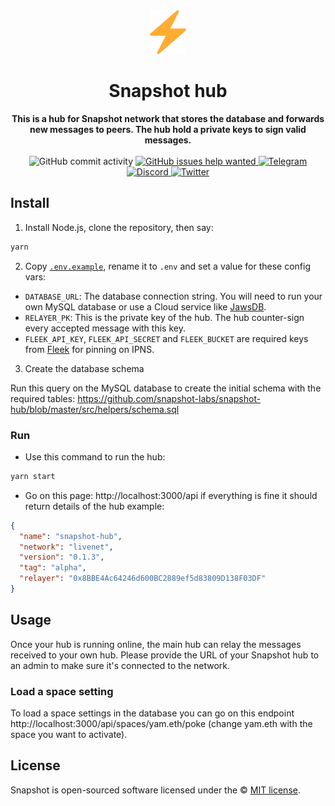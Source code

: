 <div align="center">
    <img src="https://raw.githubusercontent.com/snapshot-labs/snapshot/develop/public/icon.svg" height="70" alt="Snapshot Logo">
    <h1>Snapshot hub</h1>
    <strong>
      This is a hub for Snapshot network that stores the database and forwards new messages to peers. The hub hold a private keys to sign valid messages.
    </strong>
</div>
<br>
<div align="center">
    <img src="https://img.shields.io/github/commit-activity/w/snapshot-labs/snapshot-hub" alt="GitHub commit activity">
    <a href="https://github.com/snapshot-labs/snapshot-hub/issues?q=is%3Aissue+is%3Aopen+label%3A%22help+wanted%22">
        <img src="https://img.shields.io/github/issues/snapshot-labs/snapshot-hub/help wanted" alt="GitHub issues help wanted">
    </a>
    <a href="https://telegram.snapshot.org">
        <img src="https://img.shields.io/badge/Telegram-white?logo=telegram" alt="Telegram">
    </a>
    <a href="https://discord.snapshot.org">
        <img src="https://img.shields.io/discord/707079246388133940.svg?label=&logo=discord&logoColor=ffffff&color=7389D8&labelColor=6A7EC2" alt="Discord">
    </a>
    <a href="https://twitter.com/SnapshotLabs">
        <img src="https://img.shields.io/twitter/follow/SnapshotLabs?label=SnapshotLabs&style=flat&logo=twitter&color=1DA1F2" alt="Twitter">
    </a>
</div>

## Install

1. Install Node.js, clone the repository, then say:

```sh
yarn
```

2. Copy [`.env.example`](https://github.com/snapshot-labs/snapshot-hub/blob/master/.env.example), rename it to `.env` and set a value for these config vars:

- `DATABASE_URL`: The database connection string. You will need to run your own MySQL database or use a Cloud service like [JawsDB](https://jawsdb.com).
- `RELAYER_PK`: This is the private key of the hub. The hub counter-sign every accepted message with this key.
- `FLEEK_API_KEY`, `FLEEK_API_SECRET` and `FLEEK_BUCKET` are required keys from [Fleek](https://fleek.co) for pinning on IPNS.

3. Create the database schema

Run this query on the MySQL database to create the initial schema with the required tables: 
https://github.com/snapshot-labs/snapshot-hub/blob/master/src/helpers/schema.sql

### Run

- Use this command to run the hub:

```sh
yarn start
```

- Go on this page: http://localhost:3000/api if everything is fine it should return details of the hub example:

```json
{
  "name": "snapshot-hub",
  "network": "livenet",
  "version": "0.1.3",
  "tag": "alpha",
  "relayer": "0x8BBE4Ac64246d600BC2889ef5d83809D138F03DF"
}
```

## Usage

Once your hub is running online, the main hub can relay the messages received to your own hub. Please provide the URL of your Snapshot hub to an admin to make sure it's connected to the network.

### Load a space setting

To load a space settings in the database you can go on this endpoint http://localhost:3000/api/spaces/yam.eth/poke (change yam.eth with the space you want to activate).

## License

Snapshot is open-sourced software licensed under the © [MIT license](LICENSE).
